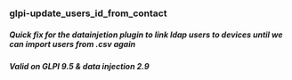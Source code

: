 ### glpi-update_users_id_from_contact
##### Quick fix for the datainjetion plugin to link ldap users to devices until we can import users from .csv again
##### Valid on GLPI 9.5 & data injection 2.9
